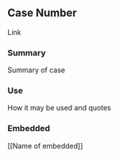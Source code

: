 ## Case Number

Link

### Summary

Summary of case

### Use

How it may be used and quotes

### Embedded

[[Name of embedded]]
